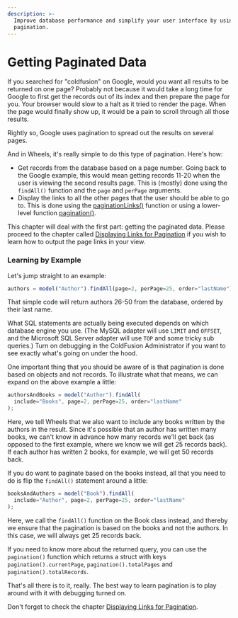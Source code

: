 ```yaml
---
description: >-
  Improve database performance and simplify your user interface by using
  pagination.
---
```


# Getting Paginated Data

If you searched for "coldfusion" on Google, would you want all results to be returned on one page? Probably not because it would take a long time for Google to first get the records out of its index and then prepare the page for you. Your browser would slow to a halt as it tried to render the page. When the page would finally show up, it would be a pain to scroll through all those results.

Rightly so, Google uses pagination to spread out the results on several pages.

And in Wheels, it's really simple to do this type of pagination. Here's how:

* Get records from the database based on a page number. Going back to the Google example, this would mean getting records 11-20 when the user is viewing the second results page. This is (mostly) done using the `findAll()` function and the `page` and `perPage` arguments.
* Display the links to all the other pages that the user should be able to go to. This is done using the [paginationLinks()](https://api/cfwheels.org/controller.paginationlinks.html) function or using a lower-level function [pagination()](https://api/cfwheels.org/controller.pagination.html).

This chapter will deal with the first part: getting the paginated data. Please proceed to the chapter called [Displaying Links for Pagination](https://guides.cfwheels.org/docs/displaying-links-for-pagination) if you wish to learn how to output the page links in your view.

### Learning by Example

Let's jump straight to an example:

```javascript
authors = model("Author").findAll(page=2, perPage=25, order="lastName");
```

That simple code will return authors 26-50 from the database, ordered by their last name.

What SQL statements are actually being executed depends on which database engine you use. (The MySQL adapter will use `LIMIT` and `OFFSET`, and the Microsoft SQL Server adapter will use `TOP` and some tricky sub queries.) Turn on debugging in the ColdFusion Administrator if you want to see exactly what's going on under the hood.

One important thing that you should be aware of is that pagination is done based on objects and not records. To illustrate what that means, we can expand on the above example a little:

```javascript
authorsAndBooks = model("Author").findAll(
  include="Books", page=2, perPage=25, order="lastName"
);
```

Here, we tell Wheels that we also want to include any books written by the authors in the result. Since it's possible that an author has written many books, we can't know in advance how many records we'll get back (as opposed to the first example, where we know we will get 25 records back). If each author has written 2 books, for example, we will get 50 records back.

If you do want to paginate based on the books instead, all that you need to do is flip the `findAll()` statement around a little:

```javascript
booksAndAuthors = model("Book").findAll(
  include="Author", page=2, perPage=25, order="lastName"
);
```

Here, we call the `findAll()` function on the Book class instead, and thereby we ensure that the pagination is based on the books and not the authors. In this case, we will always get 25 records back.

If you need to know more about the returned query, you can use the `pagination()` function which returns a struct with keys `pagination().currentPage`, `pagination().totalPages` and `pagination().totalRecords`.&#x20;

That's all there is to it, really. The best way to learn pagination is to play around with it with debugging turned on.

Don't forget to check the chapter [Displaying Links for Pagination](https://guides.cfwheels.org/docs/displaying-links-for-pagination).

